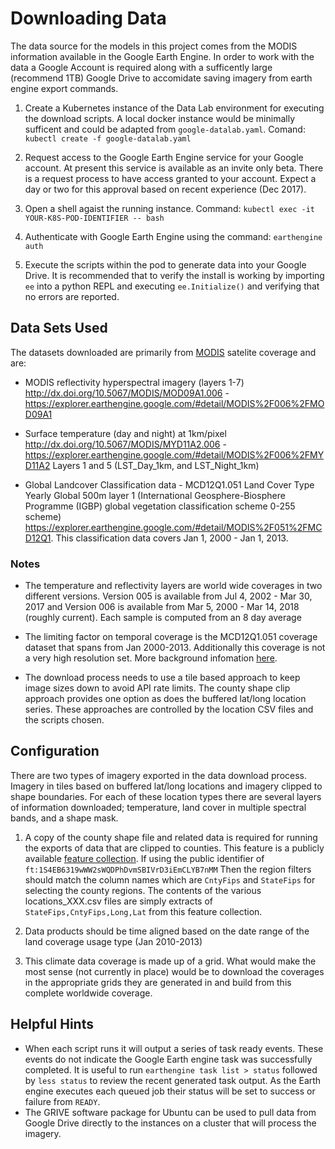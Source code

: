 # Downloading Data

The data source for the models in this project comes from the MODIS information available in the Google Earth Engine.  In order to work with the data a Google Account is required along with a sufficently large (recommend 1TB) Google Drive to accomidate saving imagery from earth engine export commands.



1. Create a Kubernetes instance of the Data Lab environment for executing the download scripts.  A local docker instance would be minimally sufficent and could be adapted from `google-datalab.yaml`. Comand: `kubectl create -f google-datalab.yaml`

2. Request access to the Google Earth Engine service for your Google account.  At present this service is available as an invite only beta.  There is a request process to have access granted to your account.  Expect a day or two for this approval based on recent experience (Dec 2017).

3. Open a shell agaist the running instance. Command: `kubectl exec -it YOUR-K8S-POD-IDENTIFIER -- bash`

4. Authenticate with Google Earth Engine using the command: `earthengine auth`

5. Execute the scripts within the pod to generate data into your Google Drive.  It is recommended that to verify the install is working by importing `ee` into a python REPL and executing `ee.Initialize()` and verifying that no errors are reported.

## Data Sets Used

The datasets downloaded are primarily from [MODIS](https://en.wikipedia.org/wiki/Moderate-resolution_imaging_spectroradiometer) satelite coverage and are:

* MODIS reflectivity hyperspectral imagery (layers 1-7) http://dx.doi.org/10.5067/MODIS/MOD09A1.006 - 
https://explorer.earthengine.google.com/#detail/MODIS%2F006%2FMOD09A1

* Surface temperature (day and night) at 1km/pixel http://dx.doi.org/10.5067/MODIS/MYD11A2.006 - 
https://explorer.earthengine.google.com/#detail/MODIS%2F006%2FMYD11A2 Layers 1 and 5 (LST_Day_1km, and LST_Night_1km)

* Global Landcover Classification data - MCD12Q1.051 Land Cover Type Yearly Global 500m layer 1 (International Geosphere-Biosphere Programme (IGBP) global vegetation classification scheme 0-255 scheme) https://explorer.earthengine.google.com/#detail/MODIS%2F051%2FMCD12Q1. This classification data covers Jan 1, 2000 - Jan 1, 2013. 

### Notes

*  The temperature and reflectivity layers are world wide coverages in two different versions.  Version 005 is available from Jul 4, 2002 - Mar 30, 2017 and Version 006 is available from Mar 5, 2000 - Mar 14, 2018 (roughly current).  Each sample is computed from an 8 day average

* The limiting factor on temporal coverage is the MCD12Q1.051 coverage dataset that spans from Jan 2000-2013.  Additionally this coverage is not a very high resolution set.  More background infomation [here](https://gisgeography.com/free-global-land-cover-land-use-data/).

* The download process needs to use a tile based approach to keep image sizes down to avoid API rate limits.  The county shape clip approach provides one option as does the buffered lat/long location series.  These approaches are controlled by the location CSV files and the scripts chosen.

## Configuration

There are two types of imagery exported in the data download process.  Imagery in tiles based on buffered lat/long locations and imagery clipped to shape boundaries.  For each of these location types there are several layers of information downloaded; temperature, land cover in multiple spectral bands, and a shape mask.

1. A copy of the county shape file and related data is required for running the exports of data that are clipped to counties.  This feature is a publicly available [feature collection](https://fusiontables.google.com/data?docid=1S4EB6319wWW2sWQDPhDvmSBIVrD3iEmCLYB7nMM).  If using the public identifier of `ft:1S4EB6319wWW2sWQDPhDvmSBIVrD3iEmCLYB7nMM` Then the region filters should match the column names which are `CntyFips` and `StateFips` for selecting the county regions.  The contents of the various locations_XXX.csv files are simply extracts of `StateFips,CntyFips,Long,Lat` from this feature collection.

2. Data products should be time aligned based on the date range of the land coverage usage type (Jan 2010-2013)

3. This climate data coverage is made up of a grid.  What would make the most sense (not currently in place) would be to download the coverages in the appropriate grids they are generated in and build from this complete worldwide coverage.

## Helpful Hints

* When each script runs it will output a series of task ready events.  These events do not indicate the Google Earth engine task was successfully completed.  It is useful to run `earthengine task list > status` followed by `less status` to review the recent generated task output.  As the Earth engine executes each queued job their status will be set to success or failure from `READY`.
* The GRIVE software package for Ubuntu can be used to pull data from Google Drive directly to the instances on a cluster that will process the imagery.

